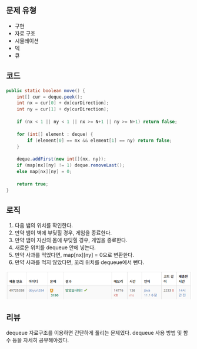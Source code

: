 ## 문제 유형
- 구현
- 자료 구조
- 시뮬레이션
- 덱
- 큐

## 코드
```java
public static boolean move() {
    int[] cur = deque.peek();
    int nx = cur[0] + dx[curDirection];
    int ny = cur[1] + dy[curDirection];

    if (nx < 1 || ny < 1 || nx >= N+1 || ny >= N+1) return false;

    for (int[] element : deque) {
        if (element[0] == nx && element[1] == ny) return false;
    }

    deque.addFirst(new int[]{nx, ny});
    if (map[nx][ny] != 1) deque.removeLast();
    else map[nx][ny] = 0;

    return true;
}
```

## 로직
1. 다음 뱀의 위치를 확인한다.
2. 만약 뱀이 벽에 부딪힐 경우, 게임을 종료한다.
3. 만약 뱀이 자신의 몸에 부딪힐 경우, 게임을 종료한다.
4. 새로운 위치를 dequeue 안에 넣는다.
5. 만약 사과를 먹었다면, map[nx][ny] = 0으로 변환한다.
6. 만약 사과를 먹지 않았다면, 꼬리 위치를 dequeue에서 뺀다.

![img.png](img.png)

## 리뷰
dequeue 자료구조를 이용하면 간단하게 풀리는 문제였다.
dequeue 사용 방법 및 함수 등을 자세히 공부해야겠다.